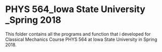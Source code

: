 # PHYS 564_Iowa State University _Spring 2018

This folder contains all the programs and function that i developed for Classical Mechanics Course PHYS 564 at Iowa State University in Spring 2018.
